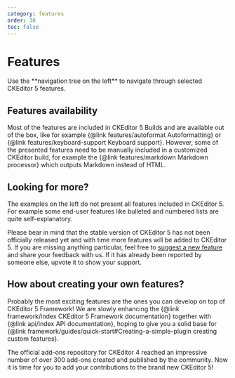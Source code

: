 ```yaml
---
category: features
order: 10
toc: false
---
```


# Features

<info-box>
	Use the **navigation tree on the left** to navigate through selected CKEditor 5 features.
</info-box>

## Features availability

Most of the features are included in CKEditor 5 Builds and are available out of the box, like for example {@link features/autoformat Autoformatting} or {@link features/keyboard-support Keyboard support}. However, some of the presented features need to be manually included in a customized CKEditor build, for example the {@link features/markdown Markdown processor} which outputs Markdown instead of HTML.

## Looking for more?

The examples on the left do not present all features included in CKEditor 5. For example some end-user features like bulleted and numbered lists are quite self-explanatory.

Please bear in mind that the stable version of CKEditor 5 has not been officially released yet and with time more features will be added to CKEditor 5. If you are missing anything particular, feel free to [suggest a new feature](https://github.com/ckeditor/ckeditor5/issues) and share your feedback with us. If it has already been reported by someone else, upvote it to show your support.

## How about creating your own features?

Probably the most exciting features are the ones you can develop on top of CKEditor 5 Framework!
We are slowly enhancing the {@link framework/index CKEditor 5 Framework documentation} together with {@link api/index API documentation}, hoping to give you a solid base for {@link framework/guides/quick-start#Creating-a-simple-plugin creating custom features}.

The official add-ons repository for CKEditor 4 reached an impressive number of over 300 add-ons created and published by the community. Now it is time for you to add your contributions to the brand new CKEditor 5!
